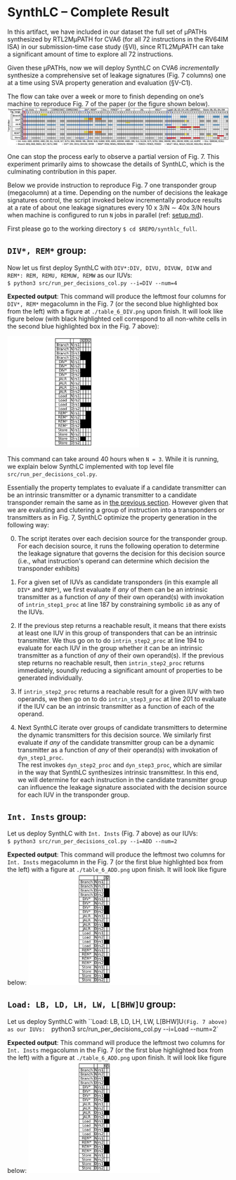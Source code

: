 # SynthLC – Complete Result

In this artifact, we have included in our dataset the full set of μPATHs synthesized by RTL2MμPATH for CVA6 (for all 72 instructions in the RV64IM ISA) in our submission-time case study (§VI), since RTL2MμPATH can take a significant amount of time to explore all 72 instructions. 

Given these μPATHs, now we will deploy SynthLC on CVA6 *incrementally* synthesize a comprehensive set of leakage signatures (Fig. 7 columns) one at a time using SVA property generation and evaluation (§V-C1). 

The flow can take over a week or more to finish depending on one’s machine to reproduce Fig. 7 of the paper (or the figure shown below).
![](./synthlc_full/figs/heat_map_example.png)

One can stop the process early to observe a partial version of Fig. 7. This experiment primarily aims to showcase the details of SynthLC, which is the culminating contribution in this paper.

Below we provide instruction to reproduce Fig. 7 one transponder group (megacolumn) at a time. 
Depending on the number of decisions the leakage signatures control, the script invoked below incrementally produce results at a rate of about one leakage signatures every 10 x 3/N $\sim$ 40x 3/N hours when machine is configured to run `N` jobs in parallel (ref: [setup.md](./01-setup.md)).   

First please go to the working directory `$ cd $REPO/synthlc_full`. 

## `DIV*, REM*` group:  
Now let us first deploy SynthLC with `DIV*:DIV, DIVU, DIVUW, DIVW` and `REM*: REM, REMU, REMUW, REMW` as our IUVs:   
`$ python3 src/run_per_decisions_col.py --i=DIV --num=4` 

**Expected output**:
This command will produce the leftmost four columns for `DIV*, REM*` megacolumn in the Fig. 7 (or the second blue highlighted box from the left) with a figure at `./table_6_DIV.png` upon finish. It will look like figure below (with black highlighted cell correspond to all non-white cells in the second blue highlighted box in the Fig. 7 above): 

<img src="./synthlc_full/figs/table_6_DIV.png" alt="drawing" width="300"/> 

This command can take around 40 hours when `N = 3`. While it is running, we explain below SynthLC implemented with top level file `src/run_per_decisions_col.py`.

Essentially the property templates to evaluate if a candidate transmitter can be an intrinsic transmitter or a dynamic transmitter to a candidate transponder remain the same as in [the previous section](./04-synthlc.md). 
However given that we are evaluting and clutering a group of instruction into a transponders or transmitters as in Fig. 7, SynthLC optimize the property generation in the following way:  

0. The script iterates over each decision source for the transponder group. For each decision source, it runs the following operation to determine the leakage signature that governs the decision for this decision source (i.e., what instruction's operand can determine which decision the transponder exhibits)

1. For a given set of IUVs as candidate transponders (in this example all `DIV*` and `REM*`), we first evaluate if *any* of them can be an intrinsic transmitter as a function of *any* of their own operand(s) with invokation of `intrin_step1_proc` at line 187 by constraining symbolic `i0` as any of the IUVs.  

2. If the previous step returns a reachable result, it means that there exists at least one IUV in this group of transponders that can be an intrinsic transmitter.  We thus go on to do `intrin_step2_proc` at line 194 to evaluate for each IUV in the group whether it can be an intrinsic transmitter as a function of *any* of their own operand(s). If the previous step returns no reachable result, then `intrin_step2_proc` returns immediately, soundly reducing a significant amount of properties to be generated individually.

3. If `intrin_step2_proc` returns a reachable result for a given IUV with two operands, we then go on to do `intrin_step3_proc` at line 201 to evaluate if the IUV can be an intrinsic transmitter as a function of each of the operand.  

4. Next SynthLC iterate over groups of candidate transmitters to determine the dynamic transmitters for this decision source. We similarly first evaluate if *any* of the candidate transmitter group can be a dynamic transmitter as a function of *any* of their operand(s) with invokation of `dyn_step1_proc`.   
The rest invokes `dyn_step2_proc` and `dyn_step3_proc`, which are similar in the way that SynthLC synthesizes intrinsic transmittesr. 
In this end, we will determine for each instruction in the candidate transmitter group can influence the leakage signature associated with the decision source for each IUV in the transponder group. 


## `Int. Insts` group: 
Let us deploy SynthLC with `Int. Insts` (Fig. 7 above) as our IUVs:  
`$ python3 src/run_per_decisions_col.py --i=ADD --num=2`

**Expected output**:
This command will produce the leftmost two columns for `Int. Insts` megacolumn in the Fig. 7 (or the first blue highlighted box from the left) with a figure at `./table_6_ADD.png` upon finish. It will look like figure below: 
<img src="./synthlc_full/figs/table_6_ADD.png" alt="drawing" width="300"/> 

## `Load: LB, LD, LH, LW, L[BHW]U` group: 
Let us deploy SynthLC with ``Load: LB, LD, LH, LW, L[BHW]U` (Fig. 7 above) as our IUVs:  
`python3 src/run_per_decisions_col.py --i=Load --num=2`

**Expected output**:
This command will produce the leftmost two columns for `Int. Insts` megacolumn in the Fig. 7 (or the first blue highlighted box from the left) with a figure at `./table_6_ADD.png` upon finish. It will look like figure below: 
<img src="./synthlc_full/figs/table_6_Load.png" alt="drawing" width="300"/> 